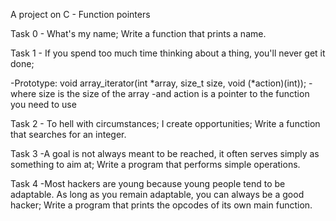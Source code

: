 A project on C - Function pointers

Task 0 - What's my name; Write a function that prints a name.

Task 1 -  If you spend too much time thinking about a thing, you'll never get it done; 

-Prototype: void array_iterator(int *array, size_t size, void (*action)(int));
-where size is the size of the array
-and action is a pointer to the function you need to use

Task 2 - To hell with circumstances; I create opportunities; Write a function that searches for an integer.

Task 3 -A goal is not always meant to be reached, it often serves simply as something to aim at; Write a program that performs simple operations.

Task 4 -Most hackers are young because young people tend to be adaptable. As long as you remain adaptable, you can always be a good hacker; Write a program that prints the opcodes of its own main function.

